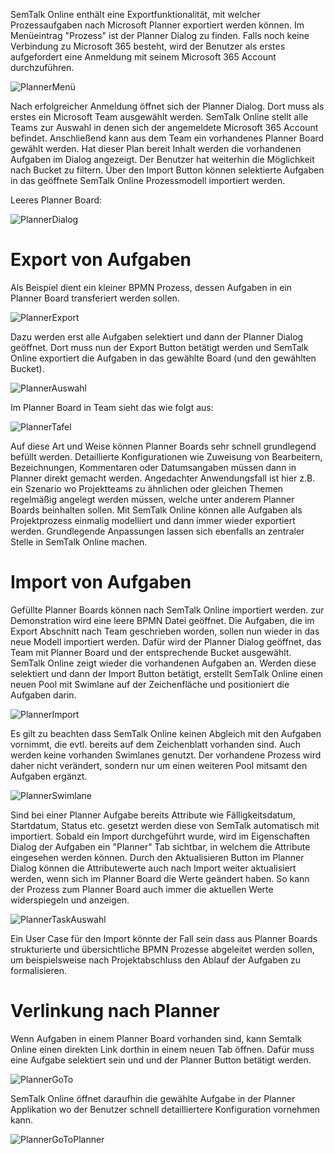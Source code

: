 SemTalk Online enthält eine Exportfunktionalität, mit welcher Prozessaufgaben nach Microsoft Planner exportiert werden können.
Im Menüeintrag "Prozess" ist der Planner Dialog zu finden. Falls noch keine Verbindung zu Microsoft 365 besteht, wird der Benutzer als erstes aufgefordert eine Anmeldung mit seinem Microsoft 365 Account durchzuführen.

![PlannerMenü](./images/MSPlanner/MSPlanner_Menue.png)

Nach erfolgreicher Anmeldung öffnet sich der Planner Dialog. Dort muss als erstes ein Microsoft Team ausgewählt werden. SemTalk Online stellt alle Teams zur Auswahl in denen sich der angemeldete Microsoft 365 Account befindet. Anschließend kann aus dem Team ein vorhandenes Planner Board gewählt werden. Hat dieser Plan bereit Inhalt werden die vorhandenen Aufgaben im Dialog angezeigt. Der Benutzer hat weiterhin die Möglichkeit nach Bucket zu filtern. Über den Import Button können selektierte Aufgaben in das geöffnete SemTalk Online Prozessmodell importiert werden.

Leeres Planner Board:

![PlannerDialog](./images/MSPlanner/MSPlanner_Dialog.png)

# Export von Aufgaben

Als Beispiel dient ein kleiner BPMN Prozess, dessen Aufgaben in ein Planner Board transferiert werden sollen.

![PlannerExport](./images/MSPlanner/MSPlanner_Export.png)

Dazu werden erst alle Aufgaben selektiert und dann der Planner Dialog geöffnet. Dort muss nun der Export Button betätigt werden und SemTalk Online exportiert die Aufgaben in das gewählte Board (und den gewählten Bucket).

![PlannerAuswahl](./images/MSPlanner/MSPlanner_Auswahl.png)

Im Planner Board in Team sieht das wie folgt aus:

![PlannerTafel](./images/MSPlanner/MSPlanner_Tafel.png)

Auf diese Art und Weise können Planner Boards sehr schnell grundlegend befüllt werden. Detaillierte Konfigurationen wie Zuweisung von Bearbeitern, Bezeichnungen, Kommentaren oder Datumsangaben müssen dann in Planner direkt gemacht werden. Angedachter Anwendungsfall ist hier z.B. ein Szenario wo Projektteams zu ähnlichen oder gleichen Themen regelmäßig angelegt werden müssen, welche unter anderem Planner Boards beinhalten sollen. Mit SemTalk Online können alle Aufgaben als Projektprozess einmalig modelliert und dann immer wieder exportiert werden. Grundlegende Anpassungen lassen sich ebenfalls an zentraler Stelle in SemTalk Online machen.

# Import von Aufgaben

Gefüllte Planner Boards können nach SemTalk Online importiert werden.
zur Demonstration wird eine leere BPMN Datei geöffnet. Die Aufgaben, die im Export Abschnitt nach Team geschrieben worden, sollen nun wieder in das neue Modell importiert werden. Dafür wird der Planner Dialog geöffnet, das Team mit Planner Board und der entsprechende Bucket ausgewählt. SemTalk Online zeigt wieder die vorhandenen Aufgaben an. Werden diese selektiert und dann der Import Button betätigt, erstellt SemTalk Online einen neuen Pool mit Swimlane auf der Zeichenfläche und positioniert die Aufgaben darin.

![PlannerImport](./images/MSPlanner/MSPlanner_Import.png)

Es gilt zu beachten dass SemTalk Online keinen Abgleich mit den Aufgaben vornimmt, die evtl. bereits auf dem Zeichenblatt vorhanden sind. Auch werden keine vorhanden Swimlanes genutzt. Der vorhandene Prozess wird daher nicht verändert, sondern nur um einen weiteren Pool mitsamt den Aufgaben ergänzt.

![PlannerSwimlane](./images/MSPlanner/MSPlanner_Swimlane.png)

Sind bei einer Planner Aufgabe bereits Attribute wie Fälligkeitsdatum, Startdatum, Status etc. gesetzt werden diese von SemTalk automatisch mit importiert. Sobald ein Import durchgeführt wurde, wird im Eigenschaften Dialog der Aufgaben ein "Planner" Tab sichtbar, in welchem die Attribute eingesehen werden können. Durch den Aktualisieren Button im Planner Dialog können die Attributewerte auch nach Import weiter aktualisiert werden, wenn sich im Planner Board die Werte geändert haben. So kann der Prozess zum Planner Board auch immer die aktuellen Werte widerspiegeln und anzeigen.

![PlannerTaskAuswahl](./images/MSPlanner/MSPlanner_TaskDialog.png)


Ein User Case für den Import könnte der Fall sein dass aus Planner Boards strukturierte und übersichtliche BPMN Prozesse abgeleitet werden sollen, um beispielsweise nach Projektabschluss den Ablauf der Aufgaben zu formalisieren.

# Verlinkung nach Planner

Wenn Aufgaben in einem Planner Board vorhanden sind, kann Semtalk Online einen direkten Link dorthin in einem neuen Tab öffnen. Dafür muss eine Aufgabe selektiert sein und und der Planner Button betätigt werden.

![PlannerGoTo](./images/MSPlanner/MSPlanner_Link.png)

SemTalk Online öffnet daraufhin die gewählte Aufgabe in der Planner Applikation wo der Benutzer schnell detailliertere Konfiguration vornehmen kann.

![PlannerGoToPlanner](./images/MSPlanner/MSPlanner_AntragKorrigieren.png)








